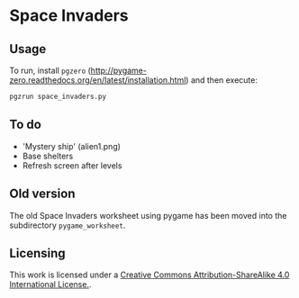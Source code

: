 # Space Invaders

## Usage

To run, install `pgzero`
(http://pygame-zero.readthedocs.org/en/latest/installation.html) and then
execute:

```bash
pgzrun space_invaders.py
```

## To do

* 'Mystery ship' (alien1.png)
* Base shelters
* Refresh screen after levels

## Old version

The old Space Invaders worksheet using pygame has been moved into the
subdirectory `pygame_worksheet`.

## Licensing

This work is licensed under a [Creative Commons Attribution-ShareAlike 4.0 International License.](http://creativecommons.org/licenses/by-sa/4.0/).
